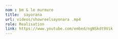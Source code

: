 ```yaml
---
nom : bm & le murmure
title:  sayorana
url: videos/showreelsayonara .mp4
role: Realisation
link: https://www.youtube.com/embed/ngNSkdt9Vik
---
```

